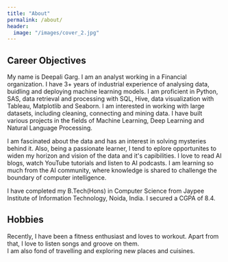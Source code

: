 ```yaml
---
title: "About"
permalink: /about/
header:
  image: "/images/cover_2.jpg"
---
```


## Career Objectives

My name is Deepali Garg. I am an analyst working in a Financial organization. I have 3+ years of industrial experience of analysing data, buidling and deploying machine learning models. I am proficient in Python, SAS, data retrieval and processing with SQL, Hive, data visualization with Tableau, Matplotlib and Seaborn. I am interested in working with large datasets, including cleaning, connecting and mining data. I have built various projects in the fields of Machine Learning, Deep Learning and Natural Language Processing.  

I am fascinated about the data and has an interest in solving mysteries behind it. Also, being a passionate learner, I tend to eplore opportunites to widen my horizon and vision of the data and it's capibilities. I love to read AI blogs, watch YouTube tutorials and listen to AI podcasts. I am learning so much from the AI community, where knowledge is shared to challenge the boundary of computer intelligence.  

I have completed my B.Tech(Hons) in Computer Science from Jaypee Institute of Information Technology, Noida, India. I secured a CGPA of 8.4.


## Hobbies

Recently, I have been a fitness enthusiast and loves to workout. Apart from that, I love to listen songs and groove on them.  
I am also fond of travelling and exploring new places and cuisines.


